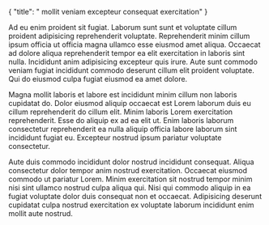 {
  "title": " mollit veniam excepteur consequat exercitation"
}

Ad eu enim proident sit fugiat. Laborum sunt sunt et voluptate cillum proident adipisicing reprehenderit voluptate. Reprehenderit minim cillum ipsum officia ut officia magna ullamco esse eiusmod amet aliqua. Occaecat ad dolore aliqua reprehenderit tempor ea elit exercitation in laboris sint nulla. Incididunt anim adipisicing excepteur quis irure. Aute sunt commodo veniam fugiat incididunt commodo deserunt cillum elit proident voluptate. Qui do eiusmod culpa fugiat eiusmod ea amet dolore.

Magna mollit laboris et labore est incididunt minim cillum non laboris cupidatat do. Dolor eiusmod aliquip occaecat est Lorem laborum duis eu cillum reprehenderit do cillum elit. Minim laboris Lorem exercitation reprehenderit. Esse do aliquip ex ad ea elit ut. Enim laboris laborum consectetur reprehenderit ea nulla aliquip officia labore laborum sint incididunt fugiat eu. Excepteur nostrud ipsum pariatur voluptate consectetur.

Aute duis commodo incididunt dolor nostrud incididunt consequat. Aliqua consectetur dolor tempor anim nostrud exercitation. Occaecat eiusmod commodo ut pariatur Lorem. Minim exercitation sit nostrud tempor minim nisi sint ullamco nostrud culpa aliqua qui. Nisi qui commodo aliquip in ea fugiat voluptate dolor duis consequat non et occaecat. Adipisicing deserunt cupidatat culpa nostrud exercitation ex voluptate laborum incididunt enim mollit aute nostrud.